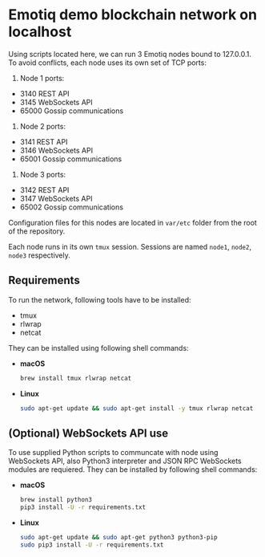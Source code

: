 # Emotiq demo blockchain network on localhost

Using scripts located here, we can run 3 Emotiq nodes bound to 127.0.0.1.
To avoid conflicts, each node uses its own set of TCP ports:

1. Node 1 ports:
  * 3140 REST API
  * 3145 WebSockets API
  * 65000 Gossip communications
1. Node 2 ports:
  * 3141 REST API
  * 3146 WebSockets API
  * 65001 Gossip communications
1. Node 3 ports:
  * 3142 REST API
  * 3147 WebSockets API
  * 65002 Gossip communications

Configuration files for this nodes are located in `var/etc` folder from the root of the repository.

Each node runs in its own `tmux` session. Sessions are named `node1`, `node2`, `node3` respectively.

## Requirements

To run the network, following tools have to be installed:
* tmux
* rlwrap
* netcat

They can be installed using following shell commands:

* **macOS**
  ```bash
  brew install tmux rlwrap netcat
  ```
* **Linux**
  ```bash
  sudo apt-get update && sudo apt-get install -y tmux rlwrap netcat
  ```

## (Optional) WebSockets API use

To use supplied Python scripts to communcate with node using WebSockets API, also Python3 interpreter and JSON RPC WebSockets modules are requiered. They can be installed by following shell commands:
* **macOS**
  ```bash
  brew install python3
  pip3 install -U -r requirements.txt
  ```
* **Linux**
  ```bash
  sudo apt-get update && sudo apt-get python3 python3-pip
  sudo pip3 install -U -r requirements.txt
  ```
